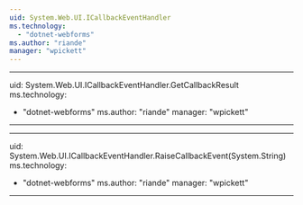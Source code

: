 ```yaml
---
uid: System.Web.UI.ICallbackEventHandler
ms.technology: 
  - "dotnet-webforms"
ms.author: "riande"
manager: "wpickett"
---
```


---
uid: System.Web.UI.ICallbackEventHandler.GetCallbackResult
ms.technology: 
  - "dotnet-webforms"
ms.author: "riande"
manager: "wpickett"
---

---
uid: System.Web.UI.ICallbackEventHandler.RaiseCallbackEvent(System.String)
ms.technology: 
  - "dotnet-webforms"
ms.author: "riande"
manager: "wpickett"
---
